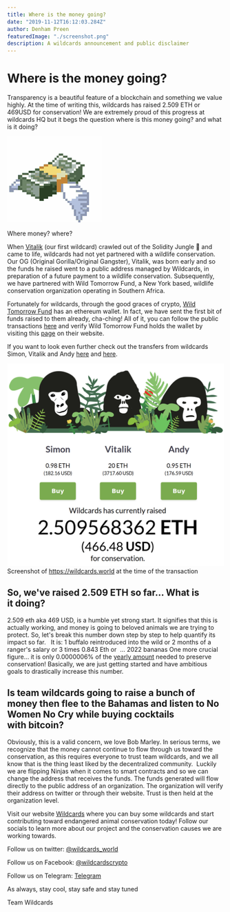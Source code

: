 ```yaml
---
title: Where is the money going?
date: "2019-11-12T16:12:03.284Z"
author: Denham Preen
featuredImage: "./screenshot.png"
description: A wildcards announcement and public disclaimer
---
```


# Where is the money going?

Transparency is a beautiful feature of a blockchain and something we value highly. At the time of writing this, wildcards has raised 2.509 ETH or 469USD for conservation! We are extremely proud of this progress at wildcards HQ but it begs the question where is this money going? and what is it doing?

![Money](./money.gif "Money Wildcard")

Where money? where?

When [Vitalik](https://wildcards.world/#details/Vitalik) (our first wildcard) crawled out of the Solidity Jungle 🦍 and came to life, wildcards had not yet partnered with a wildlife conservation. Our OG (Original Gorilla/Original Gangster), Vitalik, was born early and so the funds he raised went to a public address managed by Wildcards, in preparation of a future payment to a wildlife conservation. Subsequently, we have partnered with Wild Tomorrow Fund, a New York based, wildlife conservation organization operating in Southern Africa.

Fortunately for wildcards, through the good graces of crypto, [Wild Tomorrow Fund](https://www.wildtomorrowfund.org/) has an ethereum wallet. In fact, we have sent the first bit of funds raised to them already, cha-ching! All of it, you can follow the public transactions [here](https://etherscan.io/tx/0xe6864067a717363d27bb1aaee446c568c4be03997c38795c05aa6de2f92d49f5) and verify Wild Tomorrow Fund holds the wallet by visiting this [page](https://www.wildtomorrowfund.org/crypto-wallets) on their website.

If you want to look even further check out the transfers from wildcards Simon, Vitalik and Andy [here](https://etherscan.io/tx/0x8ca0534cca464832f53cb63e64c96e6946c7d28660b7814c946f16e4a74d5c11#internal) and [here](https://etherscan.io/tx/0x0cb3d7132c7df1f0bd3140706a8eae1e31832ddf44f17ffc8fe88543d8ddbc24#internal).

![Screenshot](./screenshot.png "Screenshot of wildcards")
Screenshot of https://wildcards.world at the time of the transaction

## So, we've raised 2.509 ETH so far… What is it doing?

2.509 eth aka 469 USD, is a humble yet strong start. It signifies that this is actually working, and money is going to beloved animals we are trying to protect. So, let's break this number down step by step to help quantify its impact so far. 
 It is:
1 buffalo reintroduced into the wild or
2 months of a ranger's salary or
3 times 0.843 Eth or 
…
2022 bananas
One more crucial figure… it is only 0.0000006% of the [yearly amount](https://www.the-scientist.com/the-nutshell/conservation-will-cost-76-billion-40357) needed to preserve conservation! Basically, we are just getting started and have ambitious goals to drastically increase this number.

## Is team wildcards going to raise a bunch of money then flee to the Bahamas and listen to No Women No Cry while buying cocktails with bitcoin?

Obviously, this is a valid concern, we love Bob Marley. In serious terms, we recognize that the money cannot continue to flow through us toward the conservation, as this requires everyone to trust team wildcards, and we all know that is the thing least liked by the decentralized community. 
Luckily we are flipping Ninjas when it comes to smart contracts and so we can change the address that receives the funds. The funds generated will flow directly to the public address of an organization. The organization will verify their address on twitter or through their website. Trust is then held at the organization level.

Visit our website [Wildcards](https://wildcards.world) where you can buy some wildcards and start contributing toward endangered animal conservation today! Follow our socials to learn more about our project and the conservation causes we are working towards.

Follow us on twitter: [@wildcards_world](https://twitter.com/wildcards_world)

Follow us on Facebook: [@wildcardscrypto](https://www.facebook.com/wildcardscrypto)

Follow us on Telegram: [Telegram](https://t.me/wildcardsworld)

As always, stay cool, stay safe and stay tuned

Team Wildcards
